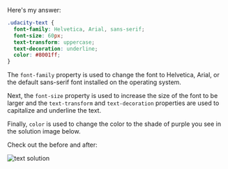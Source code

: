 Here's my answer:

```css
.udacity-text {
  font-family: Helvetica, Arial, sans-serif;
  font-size: 60px;
  text-transform: uppercase;
  text-decoration: underline;
  color: #8001ff;
}
```

The `font-family` property is used to change the font to Helvetica, Arial, or the default sans-serif font installed on the operating system.

Next, the `font-size` property is used to increase the size of the font to be larger and the `text-transform` and `text-decoration` properties are used to capitalize and underline the text.

Finally, `color` is used to change the color to the shade of purple you see in the solution image below.

Check out the before and after:

![text solution](http://udacity.github.io/fend/lessons/L3/problem-set/03-style-the-font/solution.gif)